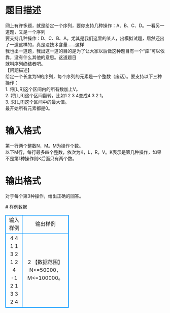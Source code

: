 # 

 
 # 题目描述 
<p>
网上有许多题，就是给定一个序列，要你支持几种操作：A、B、C、D。一看另一道题，又是一个序列 <br>要支持几种操作：D、C、B、A。尤其是我们这里的某人，出模拟试题，居然还出了一道这样的，真是没技术含量……这样 <br>我也出一道题，我出这一道的目的是为了让大家以后做这种题目有一个“库”可以依靠，没有什么其他的意思。这道题目 <br>就叫序列终结者吧。 <br>【问题描述】 <br>给定一个长度为N的序列，每个序列的元素是一个整数（废话）。要支持以下三种操作： <br>1. 将[L,R]这个区间内的所有数加上V。 <br>2. 将[L,R]这个区间翻转，比如1 2 3 4变成4 3 2 1。 <br>3. 求[L,R]这个区间中的最大值。 <br>最开始所有元素都是0。 <br></p> 

 
 # 输入格式 
<p>
第一行两个整数N，M。M为操作个数。 <br>以下M行，每行最多四个整数，依次为K，L，R，V。K表示是第几种操作，如果不是第1种操作则K后面只有两个数。 <br></p> 

 
 # 输出格式 
<p>
对于每个第3种操作，给出正确的回答。 <br></p> 
# 样例数据
<style>
        table,table tr th, table tr td { border:1px solid #0094ff; }
        table { width: 200px; min-height: 25px; line-height: 25px; text-align: center; border-collapse: collapse;}   
    </style>
<table>
	<tr>
		<td>输入样例</td>
		<td>输出样例</td>
	</tr>
<tr><td>4 4
1 1 3 2
1 2 4 -1
2 1 3
3 2 4

</td><td>
2
【数据范围】
N<=50000，M<=100000。

</td></tr></table>
